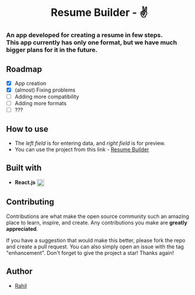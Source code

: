 <h1 align="center">Resume Builder - ✌</h1>

### An app developed for creating a resume in few steps. <br> This app currently has only one format, but we have much bigger plans for it in the future. 


## Roadmap
- [x] App creation
- [x] (almost) Fixing problems
- [ ] Adding more compatibility
- [ ] Adding more formats
- [ ] ???

## How to use
- The *left field* is for entering data, and *right field* is for preview.
- You can use the project from this link - [Resume Builder](https://resume-builder-two-xi.vercel.app/)

## Built with
- **React.js** <img src="https://upload.wikimedia.org/wikipedia/commons/thumb/a/a7/React-icon.svg/2300px-React-icon.svg.png" height=20 align="center"/>

## Contributing

Contributions are what make the open source community such an amazing place to learn, inspire, and create. Any contributions you make are **greatly appreciated**.

If you have a suggestion that would make this better, please fork the repo and create a pull request. You can also simply open an issue with the tag "enhancement".
Don't forget to give the project a star! Thanks again!

## Author
- [Rahil](https://github.com/Rahilsiddique)


